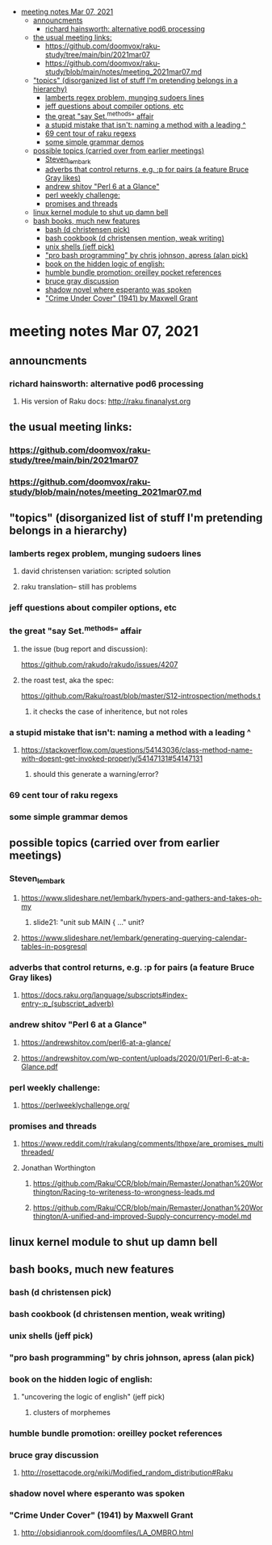 - [meeting notes Mar 07, 2021](#org6adaec7)
  - [announcments](#org5f1c011)
    - [richard hainsworth: alternative pod6 processing](#orgd0eb745)
  - [the usual meeting links:](#orgc5106db)
    - [<https://github.com/doomvox/raku-study/tree/main/bin/2021mar07>](#org2dbbebd)
    - [<https://github.com/doomvox/raku-study/blob/main/notes/meeting_2021mar07.md>](#org886c38a)
  - ["topics" (disorganized list of stuff I'm pretending belongs in a hierarchy)](#org0fdb158)
    - [lamberts regex problem, munging sudoers lines](#org4c54bc9)
    - [jeff questions about compiler options, etc](#orgbe33e0c)
    - [the great "say Set.<sup>methods</sup>" affair](#orga5be4fd)
    - [a stupid mistake that isn't: naming a method with a leading ^](#org2ad7f23)
    - [69 cent tour of raku regexs](#org4ec3d94)
    - [some simple grammar demos](#orgb8ba0af)
  - [possible topics (carried over from earlier meetings)](#org8929c92)
    - [Steven<sub>lembark</sub>](#org5e53bbe)
    - [adverbs that control returns, e.g. :p for pairs (a feature Bruce Gray likes)](#orge715fed)
    - [andrew shitov "Perl 6 at a Glance"](#orgdc0a6b2)
    - [perl weekly challenge:](#orge716916)
    - [promises and threads](#org6b4f0c0)
  - [linux kernel module to shut up damn bell](#org18958e7)
  - [bash books, much new features](#org66cddd9)
    - [bash          (d christensen pick)](#org76192c1)
    - [bash cookbook (d christensen mention, weak writing)](#orgff7eb57)
    - [unix shells (jeff pick)](#org66c6258)
    - ["pro bash programming" by chris johnson, apress (alan pick)](#org3a0e9a1)
    - [book on the hidden logic of english:](#org8bd0e0a)
    - [humble bundle promotion: oreilley pocket references](#orgbd09d36)
    - [bruce gray discussion](#org9ea6f18)
    - [shadow novel where esperanto was spoken](#orgae793ae)
    - ["Crime Under Cover" (1941) by Maxwell Grant](#orgac31e71)


<a id="org6adaec7"></a>

# meeting notes Mar 07, 2021


<a id="org5f1c011"></a>

## announcments


<a id="orgd0eb745"></a>

### richard hainsworth: alternative pod6 processing

1.  His version of Raku docs: <http://raku.finanalyst.org>


<a id="orgc5106db"></a>

## the usual meeting links:


<a id="org2dbbebd"></a>

### <https://github.com/doomvox/raku-study/tree/main/bin/2021mar07>


<a id="org886c38a"></a>

### <https://github.com/doomvox/raku-study/blob/main/notes/meeting_2021mar07.md>


<a id="org0fdb158"></a>

## "topics" (disorganized list of stuff I'm pretending belongs in a hierarchy)


<a id="org4c54bc9"></a>

### lamberts regex problem, munging sudoers lines

1.  david christensen variation: scripted solution

2.  raku translation&#x2013; still has problems


<a id="orgbe33e0c"></a>

### jeff questions about compiler options, etc


<a id="orga5be4fd"></a>

### the great "say Set.<sup>methods</sup>" affair

1.  the issue (bug report and discussion):

    <https://github.com/rakudo/rakudo/issues/4207>

2.  the roast test, aka the spec:

    <https://github.com/Raku/roast/blob/master/S12-introspection/methods.t>
    
    1.  it checks the case of inheritence, but not roles


<a id="org2ad7f23"></a>

### a stupid mistake that isn't: naming a method with a leading ^

1.  <https://stackoverflow.com/questions/54143036/class-method-name-with-doesnt-get-invoked-properly/54147131#54147131>

    1.  should this generate a warning/error?


<a id="org4ec3d94"></a>

### 69 cent tour of raku regexs


<a id="orgb8ba0af"></a>

### some simple grammar demos


<a id="org8929c92"></a>

## possible topics (carried over from earlier meetings)


<a id="org5e53bbe"></a>

### Steven<sub>lembark</sub>

1.  <https://www.slideshare.net/lembark/hypers-and-gathers-and-takes-oh-my>

    1.  slide21:  "unit sub MAIN { &#x2026;"  unit?

2.  <https://www.slideshare.net/lembark/generating-querying-calendar-tables-in-posgresql>


<a id="orge715fed"></a>

### adverbs that control returns, e.g. :p for pairs (a feature Bruce Gray likes)

1.  <https://docs.raku.org/language/subscripts#index-entry-:p_(subscript_adverb)>


<a id="orgdc0a6b2"></a>

### andrew shitov "Perl 6 at a Glance"

1.  <https://andrewshitov.com/perl6-at-a-glance/>

2.  <https://andrewshitov.com/wp-content/uploads/2020/01/Perl-6-at-a-Glance.pdf>


<a id="orge716916"></a>

### perl weekly challenge:

1.  <https://perlweeklychallenge.org/>


<a id="org6b4f0c0"></a>

### promises and threads

1.  <https://www.reddit.com/r/rakulang/comments/lthpxe/are_promises_multithreaded/>

2.  Jonathan Worthington

    1.  <https://github.com/Raku/CCR/blob/main/Remaster/Jonathan%20Worthington/Racing-to-writeness-to-wrongness-leads.md>
    
    2.  <https://github.com/Raku/CCR/blob/main/Remaster/Jonathan%20Worthington/A-unified-and-improved-Supply-concurrency-model.md>


<a id="org18958e7"></a>

## linux kernel module to shut up damn bell


<a id="org66cddd9"></a>

## bash books, much new features


<a id="org76192c1"></a>

### bash          (d christensen pick)


<a id="orgff7eb57"></a>

### bash cookbook (d christensen mention, weak writing)


<a id="org66c6258"></a>

### unix shells (jeff pick)


<a id="org3a0e9a1"></a>

### "pro bash programming" by chris johnson, apress (alan pick)


<a id="org8bd0e0a"></a>

### book on the hidden logic of english:

1.  "uncovering the logic of english" (jeff pick)

    1.  clusters of morphemes


<a id="orgbd09d36"></a>

### humble bundle promotion: oreilley pocket references


<a id="org9ea6f18"></a>

### bruce gray discussion

1.  <http://rosettacode.org/wiki/Modified_random_distribution#Raku>


<a id="orgae793ae"></a>

### shadow novel where esperanto was spoken


<a id="orgac31e71"></a>

### "Crime Under Cover" (1941) by Maxwell Grant

1.  <http://obsidianrook.com/doomfiles/LA_OMBRO.html>
